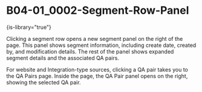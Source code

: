 # B04-01_0002-Segment-Row-Panel

{is-library="true"}

<snippet id="B04-01_0002-Segment-Row-Panel_snippet">



Clicking a segment row opens a new segment panel on the right of the page. This panel shows segment information, including create date, created by, and modification details. The rest of the panel shows expanded segment details and the associated QA pairs.

For website and Integration-type sources, clicking a QA pair takes you to the QA Pairs page. Inside the page, the QA Pair panel opens on the right, showing the selected QA pair.


</snippet>